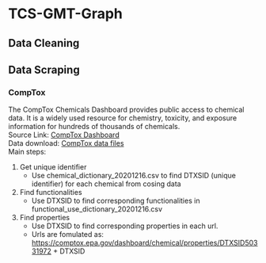 # TCS-GMT-Graph
## Data Cleaning

## Data Scraping
### CompTox
The CompTox Chemicals Dashboard provides public access to chemical data. It is a widely used resource for chemistry, toxicity, and exposure information for hundreds of thousands of chemicals.\
Source Link: [CompTox Dashboard](https://comptox.epa.gov/dashboard/)\
Data download: [CompTox data files](https://epa.figshare.com/articles/dataset/The_Chemical_and_Products_Database_CPDat_MySQL_Data_File/5352997)\
Main steps:
1. Get unique identifier
   - Use chemical_dictionary_20201216.csv to find DTXSID (unique identifier) for each chemical from cosing data
3. Find functionalities
   - Use DTXSID to find corresponding functionalities in functional_use_dictionary_20201216.csv
5. Find properties
   - Use DTXSID to find corresponding properties in each url.
   - Urls are fomulated as: https://comptox.epa.gov/dashboard/chemical/properties/DTXSID50331972 + DTXSID

